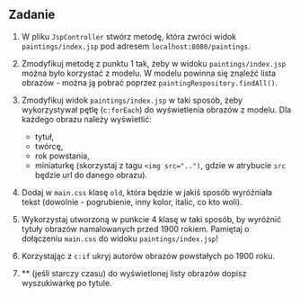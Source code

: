 ## Zadanie

1. W pliku `JspController` stwórz metodę, która zwróci widok `paintings/index.jsp` pod adresem `localhost:8080/paintings`.  

2. Zmodyfikuj metodę z punktu 1 tak, żeby w widoku `paintings/index.jsp` można było korzystać z modelu. W modelu powinna się znaleźć lista obrazów - można ją pobrać poprzez `paintingRespository.findAll()`.

3. Zmodyfikuj widok `paintings/index.jsp` w taki sposób, żeby wykorzystywał pętlę (`c:forEach`) do wyświetlenia obrazów z modelu. Dla każdego obrazu należy wyświetlić:

    - tytuł,
    - twórcę,
    - rok powstania,
    - miniaturkę (skorzystaj z tagu `<img src="..")`, gdzie w atrybucie `src` będzie url do danego obrazu).
    
4. Dodaj w `main.css` klasę `old`, która będzie w jakiś sposób wyróżniała tekst (dowolnie - pogrubienie, inny kolor, italic, co kto woli).

5. Wykorzystaj utworzoną w punkcie 4 klasę w taki sposób, by wyróżnić tytuły obrazów namalowanych przed 1900 rokiem. Pamiętaj o dołączeniu `main.css` do widoku `paintings/index.jsp`!

6. Korzystając z `c:if` ukryj autorów obrazów powstałych po 1900 roku.

7. ** (jeśli starczy czasu) do wyświetlonej listy obrazów dopisz wyszukiwarkę po tytule.

 